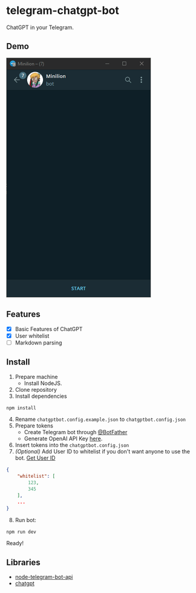 # telegram-chatgpt-bot

ChatGPT in your Telegram.

## Demo

![github/demonstration.gif](github/demonstration.gif)

## Features

- [X] Basic Features of ChatGPT
- [X] User whitelist
- [ ] Markdown parsing

## Install

1. Prepare machine
    - Install NodeJS.
2. Clone repository
3. Install dependencies
```bash
npm install
```
4. Rename `chatgptbot.config.example.json` to `chatgptbot.config.json`
5. Prepare tokens
    - Create Telegram bot through [@BotFather](https://t.me/BotFather)
    - Generate OpenAI API Key [here](https://beta.openai.com/account/api-keys).
6. Insert tokens into the `chatgptbot.config.json`
7. *(Optional)* Add User ID to whitelist if you don't want anyone to use the bot. [Get User ID](https://t.me/userinfobot)
```json
{
    "whitelist": [
        123,
        345
    ],
    ...
}
```
8. Run bot:
```bash
npm run dev
```
Ready!

## Libraries

- [node-telegram-bot-api](https://www.npmjs.com/package/node-telegram-bot-api)
- [chatgpt](https://www.npmjs.com/package/chatgpt)